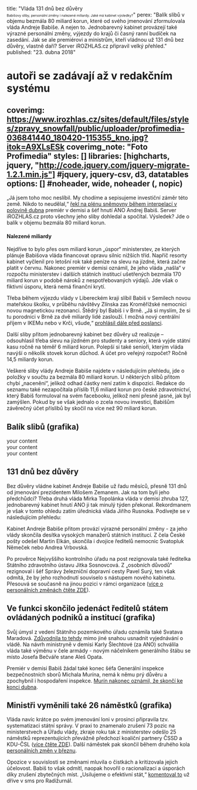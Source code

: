 title: "Vláda 131 dnů bez důvěry<br><span style='font-size: 65%;'>Babišovy sliby, personální změny i nalezené miliardy. Jaké má kabinet výsledky?</span>"
perex: "Balík slibů v objemu bezmála 80 miliard korun, které od svého jmenování zformulovala vláda Andreje Babiše. A nejen to. Jednobarevný kabinet provázejí také výrazné personální změny, výjezdy do krajů či časný ranní budíček na zasedání. Jak se ale premiérovi a ministrům, kteří vládnou už 131 dnů bez důvěry, vlastně daří? Server iROZHLAS.cz připravil velký přehled."
published: "23. dubna 2018"
# autoři se zadávají až v redakčním systému
coverimg: https://www.irozhlas.cz/sites/default/files/styles/zpravy_snowfall/public/uploader/profimedia-036841440_180420-115355_kno.jpg?itok=A9XLsESk
coverimg_note: "Foto Profimedia"
styles: []
libraries: [highcharts, jquery, "http://code.jquery.com/jquery-migrate-1.2.1.min.js"] #jquery, jquery-csv, d3, datatables
options: [] #noheader, wide, noheader (, nopic)
---

„Já jsem toho moc neslíbil. My chodíme a sepisujeme investiční záměr této země. Nikdo to neudělal,“ [řekl na plénu sněmovny během interpelací v polovině dubna](https://www.psp.cz/eknih/2017ps/stenprot/012schuz/s012099.htm#r8) premiér v demisi a šéf hnutí ANO Andrej Babiš. Server iROZHLAS.cz proto všechny jeho sliby dohledal a spočítal. Výsledek? Jde o balík v objemu bezmála 80 miliard korun.

<right><h4>Nalezené miliardy</h4>Nejdříve to bylo přes osm miliard korun „úspor“ ministerstev, ze kterých plánuje Babišova vláda financovat opravu silnic nižších tříd. Napříč resorty kabinet vyčlenil pro letošní rok také peníze na slevu na jízdné, která začne platit v červnu. Nakonec premiér v demisi oznámil, že jeho vláda „našla“ v rozpočtu ministerstev i dalších státních institucí ušetřených bezmála 170 miliard korun v podobě nároků z nespotřebovaných výdajů. Jde však o fiktivní úsporu, která nemá finanční krytí.</right>

Třeba během výjezdu vlády v Libereckém kraji slíbil Babiš v Semilech novou mateřskou školku, v průběhu návštěvy Zlínska zas Kroměřížské nemocnici novou magnetickou rezonanci. Štědrý byl Babiš i v Brně. „Já si myslím, že si tu porodnici v Brně za dvě miliardy lidé zaslouží. I možná nový centrální příjem v IKEMu nebo v Krči, všude,“ [prohlásil dále před poslanci](https://www.psp.cz/eknih/2017ps/stenprot/012schuz/s012099.htm#r8).

Další sliby přitom jednobarevný kabinet bez důvěry už realizuje – odsouhlasil třeba slevu na jízdném pro studenty a seniory, která vyjde státní kasu ročně na téměř 6 miliard korun. Polepší si také senioři, kterým vláda navýší o několik stovek korun důchod. A účet pro veřejný rozpočet? Ročně 14,5 miliardy korun.

Veškeré sliby vlády Andreje Babiše najdete v následujícím přehledu, jde o položky v součtu za bezmála 80 miliard korun. U některých slibů přitom chybí „nacenění“, jelikož odhad částky není zatím k dispozici. Redakce do seznamu také nezapočítala příslib 11,6 miliard korun pro české zdravotnictví, který Babiš formuloval na svém facebooku, jelikož není přesně jasné, jak byl zamýšlen. Pokud by se však jednalo o zcela novou investici, Babišům závěrečný účet příslibů by skočil na více než 90 miliard korun.

## Balík slibů (grafika)
<div class="your-class">
  <div>your content</div>
  <div>your content</div>
  <div>your content</div>
</div>

## 131 dnů bez důvěry
Bez důvěry vládne kabinet Andreje Babiše už řadu měsíců, přesně 131 dnů od jmenování prezidentem Milošem Zemanem. Jak na tom byli jeho předchůdci? Třeba druhá vláda Mirka Topolánka vláda v demisi zhruba 127, jednobarevný kabinet hnutí ANO ji tak minulý týden překonal. Rekordmanem je však v tomto ohledu zatím úřednická vláda Jiřího Rusnoka. Podívejte se v následujícím přehledu:

<div id="chart"></div>

Kabinet Andreje Babiše přitom provází výrazné personální změny - za jeho vlády skončila desítka vysokých manažerů státních institucí. Z čela České pošty odešel Martin Elkán, skončila i dvojice ředitelů nemocnic Svatopluk Němeček nebo Andrea Vrbovská.

Po prověrce Nejvyššího kontrolního úřadu na post rezignovala také ředitelka Státního zdravotního ústavu Jitka Sosnovcová. Z „osobních důvodů“ rezignoval i šéf Správy železniční dopravní cesty Pavel Surý, ten však odmítá, že by jeho rozhodnutí souviselo s nástupem nového kabinetu. Přesouvá se současně na jinou pozici v rámci organizace ([více o personálních změnách čtěte ZDE](https://www.irozhlas.cz/zpravy-domov/vlada-andrej-babis-odvolani-reditele_1802231532_ako)).

## Ve funkci skončilo jedenáct ředitelů státem ovládaných podniků a institucí (grafika)

Svůj úmysl z vedení Státního pozemkového úřadu oznámila také Svatava Maradová. [Zdůvodnila to tehdy](https://www.irozhlas.cz/zpravy-domov/reditelka-statniho-pozemkoveho-uradu-maradova-oznamila-rezignaci-prospeje_1803201102_bar) mimo jiné snahou usnadnit vyjednávání o vládě. Na návrh ministryně v demisi Karly Šlechtové (za ANO) schválila vláda také výměnu v čele armády - novým náčelníkem generálního štábu se místo Josefa Bečváře stane Aleš Opata.

Premiér v demisi Babiš žádal také konec šéfa Generální inspekce bezpečnostních sborů Michala Murína, nemá k němu prý důvěru a zpochybnil i hospodaření inspekce. [Murín nakonec oznámil, že skončí ke konci dubna](https://www.irozhlas.cz/zpravy-domov/murin-skonci-v-cele-gibs_1804170928_miz).

## Ministři vyměnili také 26 náměstků (grafika)

Vláda navíc krátce po svém jmenování loni v prosinci připravila tzv. systematizaci státní správy. V praxi to znamenalo zrušení 73 pozic na ministerstvech a Úřadu vlády, zkraje roku tak z ministerstev odešlo 25 náměstků reprezentujících převážně předchozí koaliční partnery ČSSD a KDU-ČSL ([více čtěte ZDE](https://www.irozhlas.cz/zpravy-domov/na-ministerstvech-se-menily-a-rusily-stovky-mist-usilujeme-o-efektivni-stat-rika_1801110600_dp)). Další náměstek pak skončil během druhého kola [personálních změn v březnu](https://www.irozhlas.cz/zpravy-domov/andrej-babis-statni-sprava-sluzebni-zakon-josef-postranecky_1804091245_hm).

Opozice v souvislosti se změnami mluvila o čistkách a kritizovala jejich účelovost. Babiš to však odmítl, naopak hovořil o racionalizaci a úsporách díky zrušení zbytečných míst. „Usilujeme o efektivní stát,“ [komentoval to](https://www.irozhlas.cz/zpravy-domov/na-ministerstvech-se-menily-a-rusily-stovky-mist-usilujeme-o-efektivni-stat-rika_1801110600_dp) už dříve v sms pro Radižurnál. 




